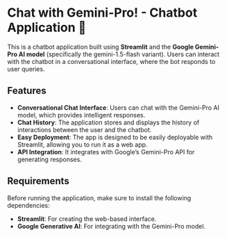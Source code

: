 # Chat with Gemini-Pro! - Chatbot Application 🤖

This is a chatbot application built using **Streamlit** and the **Google Gemini-Pro AI model** (specifically the gemini-1.5-flash variant). Users can interact with the chatbot in a conversational interface, where the bot responds to user queries.

## Features
- **Conversational Chat Interface**: Users can chat with the Gemini-Pro AI model, which provides intelligent responses.
- **Chat History**: The application stores and displays the history of interactions between the user and the chatbot.
- **Easy Deployment**: The app is designed to be easily deployable with Streamlit, allowing you to run it as a web app.
- **API Integration**: It integrates with Google’s Gemini-Pro API for generating responses.

## Requirements
Before running the application, make sure to install the following dependencies:

- **Streamlit**: For creating the web-based interface.
- **Google Generative AI**: For integrating with the Gemini-Pro model.

